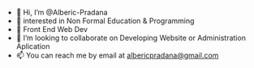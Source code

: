 - 👋 Hi, I’m @Alberic-Pradana
- 👀 interested in Non Formal Education & Programming
- 🌱 Front End Web Dev 
- 💞️ I’m looking to collaborate on Developing Website or Administration Aplication
- 📫 You can reach me by email at albericpradana@gmail.com

<!--- The Water, Stars and The Wind --->
